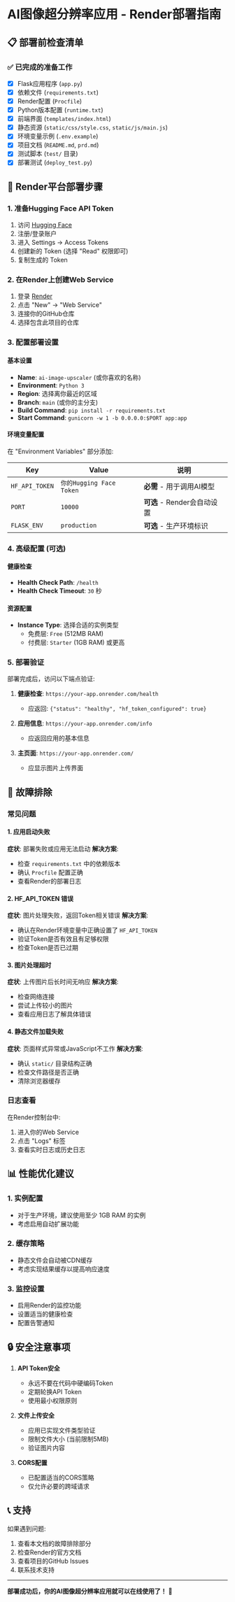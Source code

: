 # AI图像超分辨率应用 - Render部署指南

## 📋 部署前检查清单

### ✅ 已完成的准备工作
- [x] Flask应用程序 (`app.py`)
- [x] 依赖文件 (`requirements.txt`)
- [x] Render配置 (`Procfile`)
- [x] Python版本配置 (`runtime.txt`)
- [x] 前端界面 (`templates/index.html`)
- [x] 静态资源 (`static/css/style.css`, `static/js/main.js`)
- [x] 环境变量示例 (`.env.example`)
- [x] 项目文档 (`README.md`, `prd.md`)
- [x] 测试脚本 (`test/` 目录)
- [x] 部署测试 (`deploy_test.py`)

## 🚀 Render平台部署步骤

### 1. 准备Hugging Face API Token

1. 访问 [Hugging Face](https://huggingface.co/)
2. 注册/登录账户
3. 进入 Settings → Access Tokens
4. 创建新的 Token (选择 "Read" 权限即可)
5. 复制生成的 Token

### 2. 在Render上创建Web Service

1. 登录 [Render](https://render.com/)
2. 点击 "New" → "Web Service"
3. 连接你的GitHub仓库
4. 选择包含此项目的仓库

### 3. 配置部署设置

#### 基本设置
- **Name**: `ai-image-upscaler` (或你喜欢的名称)
- **Environment**: `Python 3`
- **Region**: 选择离你最近的区域
- **Branch**: `main` (或你的主分支)
- **Build Command**: `pip install -r requirements.txt`
- **Start Command**: `gunicorn -w 1 -b 0.0.0.0:$PORT app:app`

#### 环境变量配置
在 "Environment Variables" 部分添加:

| Key | Value | 说明 |
|-----|-------|------|
| `HF_API_TOKEN` | `你的Hugging Face Token` | **必需** - 用于调用AI模型 |
| `PORT` | `10000` | **可选** - Render会自动设置 |
| `FLASK_ENV` | `production` | **可选** - 生产环境标识 |

### 4. 高级配置 (可选)

#### 健康检查
- **Health Check Path**: `/health`
- **Health Check Timeout**: `30` 秒

#### 资源配置
- **Instance Type**: 选择合适的实例类型
  - 免费层: `Free` (512MB RAM)
  - 付费层: `Starter` (1GB RAM) 或更高

### 5. 部署验证

部署完成后，访问以下端点验证:

1. **健康检查**: `https://your-app.onrender.com/health`
   - 应返回: `{"status": "healthy", "hf_token_configured": true}`

2. **应用信息**: `https://your-app.onrender.com/info`
   - 应返回应用的基本信息

3. **主页面**: `https://your-app.onrender.com/`
   - 应显示图片上传界面

## 🔧 故障排除

### 常见问题

#### 1. 应用启动失败
**症状**: 部署失败或应用无法启动
**解决方案**:
- 检查 `requirements.txt` 中的依赖版本
- 确认 `Procfile` 配置正确
- 查看Render的部署日志

#### 2. HF_API_TOKEN 错误
**症状**: 图片处理失败，返回Token相关错误
**解决方案**:
- 确认在Render环境变量中正确设置了 `HF_API_TOKEN`
- 验证Token是否有效且有足够权限
- 检查Token是否已过期

#### 3. 图片处理超时
**症状**: 上传图片后长时间无响应
**解决方案**:
- 检查网络连接
- 尝试上传较小的图片
- 查看应用日志了解具体错误

#### 4. 静态文件加载失败
**症状**: 页面样式异常或JavaScript不工作
**解决方案**:
- 确认 `static/` 目录结构正确
- 检查文件路径是否正确
- 清除浏览器缓存

### 日志查看

在Render控制台中:
1. 进入你的Web Service
2. 点击 "Logs" 标签
3. 查看实时日志或历史日志

## 📊 性能优化建议

### 1. 实例配置
- 对于生产环境，建议使用至少 1GB RAM 的实例
- 考虑启用自动扩展功能

### 2. 缓存策略
- 静态文件会自动被CDN缓存
- 考虑实现结果缓存以提高响应速度

### 3. 监控设置
- 启用Render的监控功能
- 设置适当的健康检查
- 配置告警通知

## 🔒 安全注意事项

1. **API Token安全**
   - 永远不要在代码中硬编码Token
   - 定期轮换API Token
   - 使用最小权限原则

2. **文件上传安全**
   - 应用已实现文件类型验证
   - 限制文件大小 (当前限制5MB)
   - 验证图片内容

3. **CORS配置**
   - 已配置适当的CORS策略
   - 仅允许必要的跨域请求

## 📞 支持

如果遇到问题:
1. 查看本文档的故障排除部分
2. 检查Render的官方文档
3. 查看项目的GitHub Issues
4. 联系技术支持

---

**部署成功后，你的AI图像超分辨率应用就可以在线使用了！** 🎉